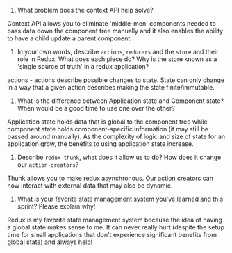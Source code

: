 1. What problem does the context API help solve?

Context API allows you to eliminate 'middle-men' components needed to pass data down the component tree manually and it also enables the ability to have a child update a parent component.

1. In your own words, describe `actions`, `reducers` and the `store` and their role in Redux. What does each piece do? Why is the store known as a 'single source of truth' in a redux application?

actions - actions describe possible changes to state. State can only change in a way that a given action describes making the state finite/immutable.

1. What is the difference between Application state and Component state? When would be a good time to use one over the other?

Application state holds data that is global to the component tree while component state holds component-specific information (it may still be passed around manually). As the complexity of logic and size of state for an application grow, the benefits to using application state increase.

1. Describe `redux-thunk`, what does it allow us to do? How does it change our `action-creators`?

Thunk allows you to make redux asynchronous. Our action creators can now interact with external data that may also be dynamic. 

1. What is your favorite state management system you've learned and this sprint? Please explain why!

Redux is my favorite state management system because the idea of having a global state makes sense to me. It can never really hurt (despite the setup time for small applications that don't experience significant benefits from global state) and always help!
